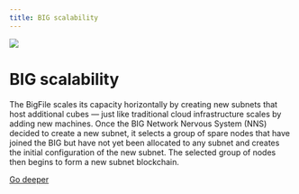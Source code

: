 ```yaml
---
title: BIG scalability
---
```


![](/img/how-it-works/infinite-scalability.webp)

# BIG scalability

The BigFile scales its capacity horizontally by creating new subnets that host additional cubes — just like traditional cloud infrastructure scales by adding new machines. Once the BIG Network Nervous System (NNS) decided to create a new subnet, it selects a group of spare nodes that have joined the BIG but have not yet been allocated to any subnet and creates the initial configuration of the new subnet. The selected group of nodes then begins to form a new subnet blockchain.

[Go deeper](/how-it-works/scalability/)
